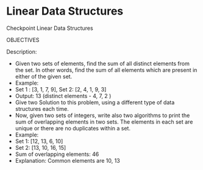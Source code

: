 # Linear Data Structures

Checkpoint Linear Data Structures

OBJECTIVES

Description: 
- Given two sets of elements, find the sum of all distinct elements from the set. In other words, find the sum of all elements which are present in either of the given set. 
- Example:
- Set 1 : [3, 1, 7, 9], Set 2: [2, 4, 1, 9, 3]
- Output: 13 (distinct elements - 4, 7, 2 )
- Give two Solution to this problem, using a different type of data structures each time.
- Now, given two sets of integers, write also two algorithms to print the sum of overlapping elements in two sets. The elements in each set are unique or there are no duplicates within a set.
- Example:
- Set 1: [12, 13, 6, 10]
- Set 2: [13, 10, 16, 15]
- Sum of overlapping elements: 46
- Explanation: Common elements are 10, 13